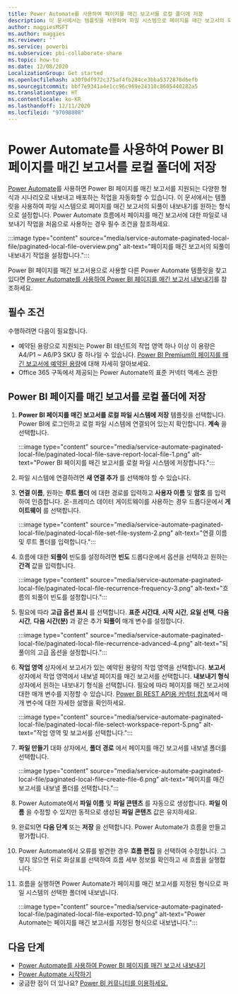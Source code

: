 ```yaml
---
title: Power Automate를 사용하여 페이지를 매긴 보고서를 로컬 폴더에 저장
description: 이 문서에서는 템플릿을 사용하여 파일 시스템으로 페이지를 매긴 보고서의 되풀이 내보내기를 원하는 형식으로 설정합니다.
author: maggiesMSFT
ms.author: maggies
ms.reviewer: ''
ms.service: powerbi
ms.subservice: pbi-collaborate-share
ms.topic: how-to
ms.date: 12/08/2020
LocalizationGroup: Get started
ms.openlocfilehash: a30f0df972c375af4fb284ce3bba5372870d6efb
ms.sourcegitcommit: bbf7e9341a4e1cc96c969e24318c8605440282a5
ms.translationtype: HT
ms.contentlocale: ko-KR
ms.lasthandoff: 12/11/2020
ms.locfileid: "97098808"
---
```

# <a name="save-a-power-bi-paginated-report-to-a-local-folder--with-power-automate"></a>Power Automate를 사용하여 Power BI 페이지를 매긴 보고서를 로컬 폴더에 저장

[Power Automate](/power-automate/getting-started)를 사용하면 Power BI 페이지를 매긴 보고서를 지원되는 다양한 형식과 시나리오로 내보내고 배포하는 작업을 자동화할 수 있습니다. 이 문서에서는 템플릿을 사용하여 파일 시스템으로 페이지를 매긴 보고서의 되풀이 내보내기를 원하는 형식으로 설정합니다. Power Automate 흐름에서 페이지를 매긴 보고서에 대한 파일로 내보내기 작업을 처음으로 사용하는 경우 필수 조건을 참조하세요.

:::image type="content" source="media/service-automate-paginated-local-file/paginated-local-file-overview.png" alt-text="페이지를 매긴 보고서의 되풀이 내보내기 작업을 설정합니다.":::

Power BI 페이지를 매긴 보고서용으로 사용할 다른 Power Automate 템플릿을 찾고 있다면 [Power Automate를 사용하여 Power BI 페이지를 매긴 보고서 내보내기](service-automate-paginated-integration.md)를 참조하세요.

## <a name="prerequisites"></a>필수 조건  

수행하려면 다음이 필요합니다.

- 예약된 용량으로 지원되는 Power BI 테넌트의 작업 영역 하나 이상 이 용량은 A4/P1 ~ A6/P3 SKU 중 하나일 수 있습니다. [Power BI Premium의 페이지를 매긴 보고서에 예약된 용량](../admin/service-premium-what-is.md#paginated-reports)에 대해 자세히 알아보세요.
- Office 365 구독에서 제공되는 Power Automate의 표준 커넥터 액세스 권한

## <a name="save-a-power-bi-paginated-report-to-a-local-folder"></a>Power BI 페이지를 매긴 보고서를 로컬 폴더에 저장

1. **Power BI 페이지를 매긴 보고서를 로컬 파일 시스템에 저장** 템플릿을 선택합니다. Power BI에 로그인하고 로컬 파일 시스템에 연결되어 있는지 확인합니다. **계속** 을 선택합니다. 

    :::image type="content" source="media/service-automate-paginated-local-file/paginated-local-file-save-report-local-file-1.png" alt-text="Power BI 페이지를 매긴 보고서를 로컬 파일 시스템에 저장합니다.":::

2. 파일 시스템에 연결하려면 **새 연결 추가** 를 선택해야 할 수 있습니다. 
1. **연결 이름**, 원하는 **루트 폴더** 에 대한 경로를 입력하고 **사용자 이름** 및 **암호** 를 입력하여 인증합니다. 온-프레미스 데이터 게이트웨이를 사용하는 경우 드롭다운에서 **게이트웨이** 를 선택합니다.

    :::image type="content" source="media/service-automate-paginated-local-file/paginated-local-file-set-file-system-2.png" alt-text="연결 이름 및 루트 폴더를 입력합니다.":::
 
3. 흐름에 대한 **되풀이** 빈도를 설정하려면 **빈도** 드롭다운에서 옵션을 선택하고 원하는 **간격** 값을 입력합니다.  

    :::image type="content" source="media/service-automate-paginated-local-file/paginated-local-file-recurrence-frequency-3.png" alt-text="흐름의 되풀이 빈도를 설정합니다.":::

4. 필요에 따라 **고급 옵션 표시** 를 선택합니다. **표준 시간대**, **시작 시간**, **요일 선택**, **다음 시간**, **다음 시간(분)** 과 같은 추가 **되풀이** 매개 변수를 설정합니다. 
 
    :::image type="content" source="media/service-automate-paginated-local-file/paginated-local-file-recurrence-advanced-4.png" alt-text="되풀이의 고급 옵션을 설정합니다.":::

5. **작업 영역** 상자에서 보고서가 있는 예약된 용량의 작업 영역을 선택합니다. **보고서** 상자에서 작업 영역에서 내보낼 페이지를 매긴 보고서를 선택합니다. **내보내기 형식** 상자에서 원하는 내보내기 형식을 선택합니다. 필요에 따라 페이지를 매긴 보고서에 대한 매개 변수를 지정할 수 있습니다. [Power BI REST API용 커넥터 참조](/connectors/powerbi/#export-to-file-for-paginated-reports)에서 매개 변수에 대한 자세한 설명을 확인하세요.  
 
    :::image type="content" source="media/service-automate-paginated-local-file/paginated-local-file-select-workspace-report-5.png" alt-text="작업 영역 및 보고서를 선택합니다.":::

6. **파일 만들기** 대화 상자에서, **폴더 경로** 에서 페이지를 매긴 보고서를 내보낼 폴더를 선택합니다.
 
    :::image type="content" source="media/service-automate-paginated-local-file/paginated-local-file-create-file-6.png" alt-text="페이지를 매긴 보고서를 내보낼 폴더를 선택합니다.":::

7. Power Automate에서 **파일 이름** 및 **파일 콘텐츠** 를 자동으로 생성합니다. **파일 이름** 을 수정할 수 있지만 동적으로 생성된 **파일 콘텐츠** 값은 유지하세요.
8. 완료되면 **다음 단계** 또는 **저장** 을 선택합니다. Power Automate가 흐름을 만들고 평가합니다.
9. Power Automate에서 오류를 발견한 경우 **흐름 편집** 을 선택하여 수정합니다. 그렇지 않으면 뒤로 화살표를 선택하여 흐름 세부 정보를 확인하고 새 흐름을 실행합니다.
10. 흐름을 실행하면 Power Automate가 페이지를 매긴 보고서를 지정된 형식으로 파일 시스템의 선택한 폴더에 내보냅니다.

    :::image type="content" source="media/service-automate-paginated-local-file/paginated-local-file-exported-10.png" alt-text="Power Automate는 페이지를 매긴 보고서를 지정된 형식으로 내보냅니다.":::

## <a name="next-steps"></a>다음 단계

- [Power Automate를 사용하여 Power BI 페이지를 매긴 보고서 내보내기](service-automate-paginated-integration.md)
- [Power Automate 시작하기](/power-automate/getting-started/)
- 궁금한 점이 더 있나요? [Power BI 커뮤니티를 이용하세요.](https://community.powerbi.com/)

